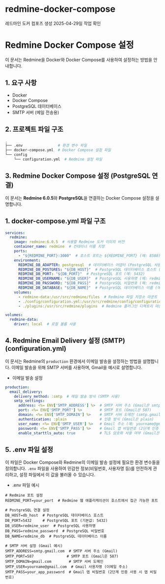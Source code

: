 # redmine-docker-compose
레드마인 도커 컴포즈 생성 2025-04-29일 작업 확인

# Redmine Docker Compose 설정

이 문서는 Redmine을 Docker와 Docker Compose를 사용하여 설정하는 방법을 안내합니다.

## 1. 요구 사항

- Docker
- Docker Compose
- PostgreSQL 데이터베이스
- SMTP 서버 (메일 전송용)

## 2. 프로젝트 파일 구조

```bash
.
├── .env                # 환경 변수 파일
├── docker-compose.yml  # Docker Compose 설정 파일
└── config
    └── configuration.yml  # Redmine 설정 파일
```

## 3. Redmine Docker Compose 설정 (PostgreSQL 연결)

이 문서는 **Redmine 6.0.5**와 **PostgreSQL**을 연결하는 Docker Compose 설정을 설명합니다.

## 1. docker-compose.yml 파일 구조

```yaml
services:
  redmine:
    image: redmine:6.0.5  # 사용할 Redmine 도커 이미지 버전
    container_name: redmine  # 컨테이너 이름 지정
    ports:
      - "${REDMINE_PORT}:3000"  # 호스트 포트는 ${REDMINE_PORT} (예: 8588)
    environment:
      REDMINE_DB_ADAPTER: postgresql  # 데이터베이스 어댑터 (PostgreSQL 사용)
      REDMINE_DB_POSTGRES: "${DB_HOST}"  # PostgreSQL 데이터베이스 호스트 (예: db_host)
      REDMINE_DB_PORT: "${DB_PORT}"  # PostgreSQL 포트 (예: 5432)
      REDMINE_DB_USERNAME: "${DB_USER}"  # PostgreSQL 사용자명 (예: redmine_user)
      REDMINE_DB_PASSWORD: "${DB_PASS}"  # PostgreSQL 비밀번호 (예: redmine_password)
      REDMINE_DB_DATABASE: "${DB_NAME}"  # PostgreSQL 데이터베이스 이름 (예: redmine_db)
    volumes:
      - redmine-data:/usr/src/redmine/files  # Redmine 파일 저장소 마운트
      - ./config/configuration.yml:/usr/src/redmine/config/configuration.yml  # Redmine 설정 파일 마운트
      - ./plugins:/usr/src/redmine/plugins  # Redmine 플러그인 디렉토리 마운트

volumes:
  redmine-data:
    driver: local  # 로컬 볼륨 사용
```


## 4. Redmine Email Delivery 설정 (SMTP) (configuration.yml)

이 문서는 Redmine의 `production` 환경에서 이메일 발송을 설정하는 방법을 설명합니다. 이메일 발송을 위해 SMTP 서버를 사용하며, Gmail을 예시로 설명합니다.

- 이메일 발송 설정

```yaml
production:
  email_delivery:
    delivery_method: :smtp  # 메일 발송 방식 (SMTP 사용)
    smtp_settings:
      address: <%= ENV['SMTP_ADDRESS'] %>  # SMTP 서버 주소 (Gmail은 smtp.gmail.com)
      port: <%= ENV['SMTP_PORT'] %>        # SMTP 포트 (Gmail은 587)
      domain: <%= ENV['SMTP_DOMAIN'] %>    # SMTP 서버 도메인 (smtp.gmail.com 또는 gmail.com)
      authentication: :plain               # 인증 방식 (Gmail은 plain)
      user_name: <%= ENV['SMTP_USER'] %>   # Gmail 주소 (예: yourname@gmail.com)
      password: <%= ENV['SMTP_PASS'] %>    # Gmail 앱 비밀번호 (2단계 인증 시 앱 비밀번호 사용)
      enable_starttls_auto: true           # TLS 암호화 사용 여부 (Gmail은 true)
```


## 5. .env 파일 설정

이 파일은 Docker Compose와 Redmine의 이메일 발송 설정에 필요한 환경 변수들을 정의합니다. `.env` 파일을 사용하여 민감한 정보(비밀번호, 사용자명 등)를 안전하게 관리하고, 설정 파일에서 이 값을 불러올 수 있습니다.

- .env 파일 예시

```env
# Redmine 포트 설정
REDMINE_PORT=your_port  # Redmine 웹 애플리케이션이 호스트에서 접근 가능한 포트

# PostgreSQL 연결 설정
DB_HOST=db_host  # PostgreSQL 데이터베이스 호스트
DB_PORT=5432     # PostgreSQL 포트 (기본값: 5432)
DB_USER=redmine_user  # PostgreSQL 사용자명
DB_PASS=redmine_password  # PostgreSQL 비밀번호
DB_NAME=redmine_db  # PostgreSQL 데이터베이스 이름

# SMTP 서버 설정 (Gmail 예시)
SMTP_ADDRESS=smtp.gmail.com  # SMTP 서버 주소 (Gmail)
SMTP_PORT=587               # SMTP 포트 (Gmail은 587)
SMTP_DOMAIN=gmail.com        # SMTP 서버 도메인
SMTP_USER=yourname@gmail.com  # Gmail 사용자명 (이메일 주소)
SMTP_PASS=your_app_password  # Gmail 앱 비밀번호 (2단계 인증 사용 시 앱 비밀번호)
```
